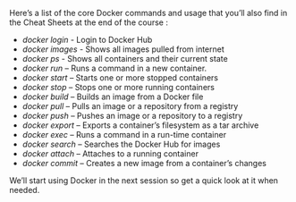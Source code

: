 Here’s a list of the core Docker commands and usage that you’ll also find in the Cheat Sheets at the end of the course : 

- <i>docker login</i> - Login to Docker Hub
- <i>docker images</i> - Shows all images pulled from internet
- <i>docker ps</i> - Shows all containers and their current state
- <i>docker run</i> – Runs a command in a new container.
- <i>docker start</i> – Starts one or more stopped containers
- <i>docker stop</i> – Stops one or more running containers
- <i>docker build</i> – Builds an image from a Docker file
- <i>docker pull</i> – Pulls an image or a repository from a registry
- <i>docker push</i> – Pushes an image or a repository to a registry
- <i>docker export</i> – Exports a container’s filesystem as a tar archive
- <i>docker exec</i> – Runs a command in a run-time container
- <i>docker search</i> – Searches the Docker Hub for images
- <i>docker attach</i> – Attaches to a running container
- <i>docker commit</i> – Creates a new image from a container’s changes

We’ll start using Docker in the next session so get a quick look at it when needed.

